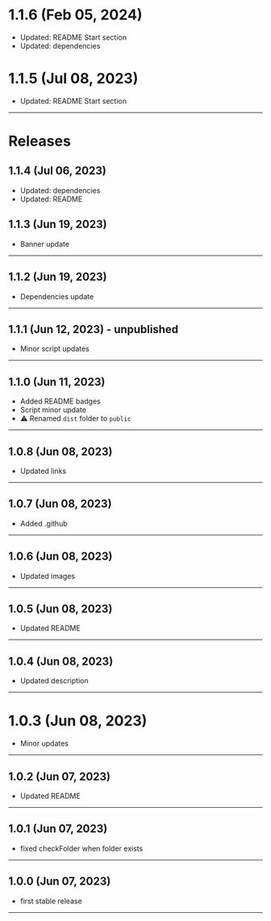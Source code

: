 # 1.1.6 (Feb 05, 2024)

- Updated: README Start section
- Updated: dependencies

# 1.1.5 (Jul 08, 2023)

- Updated: README Start section

---

# Releases

## 1.1.4 (Jul 06, 2023)

- Updated: dependencies
- Updated: README

## 1.1.3 (Jun 19, 2023)

- Banner update

---

## 1.1.2 (Jun 19, 2023)

- Dependencies update

---

## 1.1.1 (Jun 12, 2023) - unpublished

- Minor script updates

---

## 1.1.0 (Jun 11, 2023)

- Added README badges
- Script minor update
- :warning: Renamed `dist` folder to `public`

---

## 1.0.8 (Jun 08, 2023)

- Updated links

---

## 1.0.7 (Jun 08, 2023)

- Added .github

---

## 1.0.6 (Jun 08, 2023)

- Updated images

---

## 1.0.5 (Jun 08, 2023)

- Updated README

---

## 1.0.4 (Jun 08, 2023)

- Updated description

---

# 1.0.3 (Jun 08, 2023)

- Minor updates

---

## 1.0.2 (Jun 07, 2023)

- Updated README

---

## 1.0.1 (Jun 07, 2023)

- fixed checkFolder when folder exists

---

## 1.0.0 (Jun 07, 2023)

- first stable release

---
